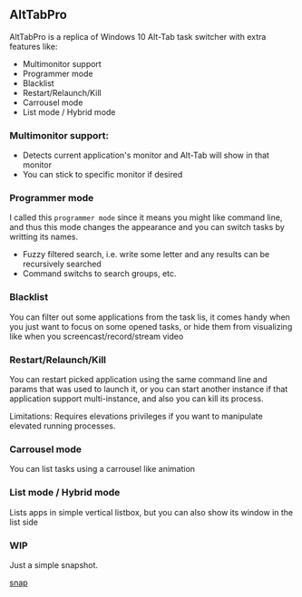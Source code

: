 AltTabPro
---------

AltTabPro is a replica of Windows 10 Alt-Tab task switcher with extra features like:

- Multimonitor support
- Programmer mode
- Blacklist
- Restart/Relaunch/Kill
- Carrousel mode
- List mode / Hybrid mode

### Multimonitor support:

- Detects current application's monitor and Alt-Tab will show in that monitor
- You can stick to specific monitor if desired

### Programmer mode

I called this `programmer mode` since it means you might like command line, and thus this mode
changes the appearance and you can switch tasks by writting its names.

- Fuzzy filtered search, i.e. write some letter and any results can be recursively searched
- Command switchs to search groups, etc.

### Blacklist

You can filter out some applications from the task lis, it comes handy when you just want to focus on some
opened tasks, or hide them from visualizing like when you screencast/record/stream video 

### Restart/Relaunch/Kill

You can restart picked application using the same command line and params that was used to launch it, 
or you can start another instance if that application support multi-instance, and also you can kill its process.

Limitations: Requires elevations privileges if you want to manipulate elevated running processes.

### Carrousel mode

You can list tasks using a carrousel like animation

### List mode / Hybrid mode

Lists apps in simple vertical listbox, but you can also show its window in the list side

### WIP

Just a simple snapshot.

[snap](https://i.imgur.com/mSZWNpV.png)
